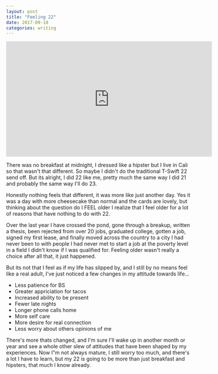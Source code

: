 ```yaml
---
layout: post
title: "Feeling 22"
date: 2017-09-18
categories: writing
---
```


<iframe width="560" height="315" src="https://www.youtube.com/embed/AgFeZr5ptV8" frameborder="0" allowfullscreen></iframe>

There was no breakfast at midnight, I dressed like a hipster but I live in Cali so that wasn't that different. So maybe I didn't do the traditional T-Swift 22 send off. But its alright, I did 22 like me, pretty much the same way I did 21 and probably the same way I'll do 23. 

Honestly nothing feels that different, it was more like just another day. Yes it was a day with more cheesecake than normal and the cards are lovely, but thinking about the question do I FEEL older I realize that I feel older for a lot of reasons that have nothing to do with 22.

Over the last year I have crossed the pond, gone through a breakup, written a thesis, been rejected from over 20 jobs, graduated college, gotten a job, signed my first lease, and finally moved across the country to a city I had never been to with people I had never met to start a job at the poverty level in a field I didn't know if I was qualified for. Feeling older wasn't really a choice after all that, it just happened. 

But its not that I feel as if my life has slipped by, and I still by no means feel like a real adult, I've just noticed a few changes in my attitude towards life...

+ Less patience for BS
+ Greater appriciation for tacos
+ Increased ability to be present
+ Fewer late nights
+ Longer phone calls home
+ More self care
+ More desire for real connection
+ Less worry about others opinions of me

There's more thats changed, and I'm sure I'll wake up in another month or year and see a whole other slew of attitudes that have been shaped by my experiences. Now I"m not always mature, I still worry too much, and there's a lot I have to learn, but my 22 is going to be more than just breakfast and hipsters, that much I know already.
